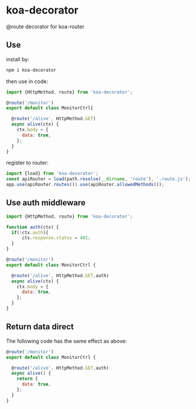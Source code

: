 # koa-decorator
@route decorator for koa-router

## Use
install by:
```bash
npm i koa-decorator
```
then use in code:
```js
import {HttpMethod, route} from 'koa-decorator';

@route('/monitor')
export default class MonitorCtrl{

  @route('/alive', HttpMethod.GET)
  async alive(ctx) {
    ctx.body = {
      data: true,
    };
  }
}
```
register to router:
```js
import {load} from 'koa-decorator';
const apiRouter = load(path.resolve(__dirname, 'route'), '.route.js');
app.use(apiRouter.routes()).use(apiRouter.allowedMethods());
```

## Use auth middleware
```js
import {HttpMethod, route} from 'koa-decorator';

function auth(ctx) {
  if(!ctx.auth){
      ctx.response.status = 401;
  }
}

@route('/monitor')
export default class MonitorCtrl {

  @route('/alive', HttpMethod.GET,auth)
  async alive(ctx) {
    ctx.body = {
      data: true,
    };
  }
}
```

## Return data direct
The following code has the same effect as above:
```js
@route('/monitor')
export default class MonitorCtrl {

  @route('/alive', HttpMethod.GET,auth)
  async alive() {
    return {
      data: true,
    };
  }
}
```
